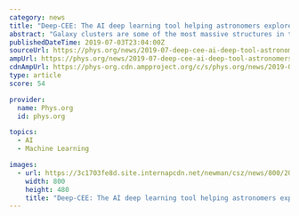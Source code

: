 ```yaml
---
category: news
title: "Deep-CEE: The AI deep learning tool helping astronomers explore deep space"
abstract: "Galaxy clusters are some of the most massive structures in the cosmos, but despite being millions of lightyears across, they can still be hard to spot. Researchers at Lancaster University have turned to artificial intelligence for assistance, developing ..."
publishedDateTime: 2019-07-03T23:04:00Z
sourceUrl: https://phys.org/news/2019-07-deep-cee-ai-deep-tool-astronomers.html
ampUrl: https://phys.org/news/2019-07-deep-cee-ai-deep-tool-astronomers.amp
cdnAmpUrl: https://phys-org.cdn.ampproject.org/c/s/phys.org/news/2019-07-deep-cee-ai-deep-tool-astronomers.amp
type: article
score: 54

provider:
  name: Phys.org
  id: phys.org

topics:
  - AI
  - Machine Learning

images:
  - url: https://3c1703fe8d.site.internapcdn.net/newman/csz/news/800/2019/deepceetheai.jpg
    width: 800
    height: 480
    title: "Deep-CEE: The AI deep learning tool helping astronomers explore deep space"
---
```

